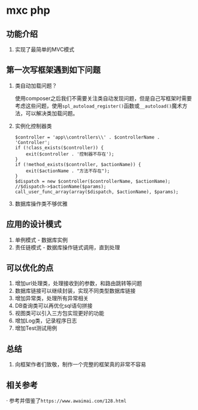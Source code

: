 # mxc php

## 功能介绍
1. 实现了最简单的MVC模式

## 第一次写框架遇到如下问题

1. 类自动加载问题？

   使用composer之后我们不需要关注类自动发现问题，但是自己写框架时需要考虑这些问题，使用`spl_autoload_register()`函数或`__autoload()`魔术方法，可以解决类加载问题。
    
2. 实例化控制器类
    ```
    $controller = 'app\\controllers\\' . $controllerName . 'Controller';
    if (!class_exists($controller)) {
        exit($controller . '控制器不存在');
    }
    if (!method_exists($controller, $actionName)) {
        exit($actionName . "方法不存在");
    }
    $dispatch = new $controller($controllerName, $actionName);
    //$dispatch->$actionName($params);
    call_user_func_array(array($dispatch, $actionName), $params);
    
    ```
3. 数据库操作类不够优雅

## 应用的设计模式
1. 单例模式 - 数据库实例
2. 责任链模式 - 数据库操作链式调用，直到处理

## 可以优化的点

1. 增加url处理类，处理接收到的参数，和路由跳转等问题
2. 数据库链接可以继续封装，实现不同类型数据库链接
3. 增加异常类，处理所有异常相关
4. DB查询类可以再优化sql语句拼接
5. 视图类可以引入三方包实现更好的功能
6. 增加Log类，记录程序日志
7. 增加Test测试用例

## 总结
1. 向框架作者们致敬，制作一个完整的框架真的非常不容易




## 相关参考
· 参考并借鉴了`https://www.awaimai.com/128.html`
